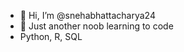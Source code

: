 - 👋 Hi, I’m @snehabhattacharya24
- 👀 Just another noob learning to code
- Python, R, SQL

<!---
snehabhattacharya24/snehabhattacharya24 is a ✨ special ✨ repository because its `README.md` (this file) appears on your GitHub profile.
You can click the Preview link to take a look at your changes.
--->
